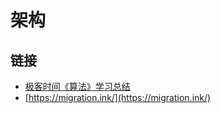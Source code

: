 # 架构

## 链接

- [极客时间《算法》学习总结](https://leokongwq.github.io/2018/12/17/geektime-algo-summary.html)
- [https://migration.ink/](https://migration.ink/)